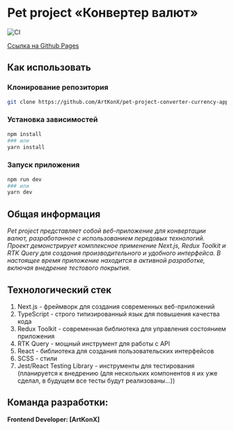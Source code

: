 # Pet project «Конвертер валют»

![CI](https://github.com/ArtKonX/pet-project-converter-currency-app/actions/workflows/web.yml/badge.svg)

[Ссылка на Github Pages](https://artkonx.github.io/pet-project-converter-currency-app/)

## Как использовать
### Клонирование репозитория
```bash
git clone https://github.com/ArtKonX/pet-project-converter-currency-app.git
```
### Установка зависимостей
```bash
npm install
### или
yarn install
```
### Запуск приложения
```bash
npm run dev
### или
yarn dev
```

## Общая информация
*Pet project представляет собой веб-приложение для конвертации валют, разработанное с использованием передовых технологий. Проект демонстрирует комплексное применение Next.js, Redux Toolkit и RTK Query для создания производительного и удобного интерфейса. В настоящее время приложение находится в активной разработке, включая внедрение тестового покрытия.*

## Технологический стек
1. Next.js - фреймворк для создания современных веб-приложений
2. TypeScript - строго типизированный язык для повышения качества кода
3. Redux Toolkit - современная библиотека для управления состоянием приложения
4. RTK Query - мощный инструмент для работы с API
5. React - библиотека для создания пользовательских интерфейсов
6. SCSS - стили
7. Jest/React Testing Library - инструменты для тестирования (планируется к внедрению (для нескольких компонентов я их уже сделал, в будущем все тесты будут реализованы...))

## Команда разработки:

**Frontend Developer: [ArtKonX]**
